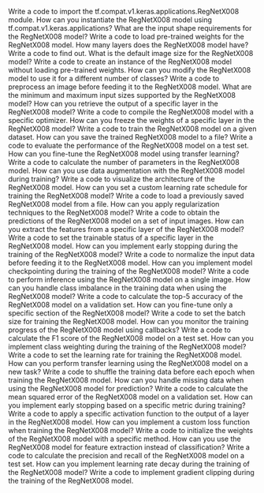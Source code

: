 Write a code to import the tf.compat.v1.keras.applications.RegNetX008 module.
How can you instantiate the RegNetX008 model using tf.compat.v1.keras.applications?
What are the input shape requirements for the RegNetX008 model?
Write a code to load pre-trained weights for the RegNetX008 model.
How many layers does the RegNetX008 model have? Write a code to find out.
What is the default image size for the RegNetX008 model?
Write a code to create an instance of the RegNetX008 model without loading pre-trained weights.
How can you modify the RegNetX008 model to use it for a different number of classes?
Write a code to preprocess an image before feeding it to the RegNetX008 model.
What are the minimum and maximum input sizes supported by the RegNetX008 model?
How can you retrieve the output of a specific layer in the RegNetX008 model?
Write a code to compile the RegNetX008 model with a specific optimizer.
How can you freeze the weights of a specific layer in the RegNetX008 model?
Write a code to train the RegNetX008 model on a given dataset.
How can you save the trained RegNetX008 model to a file?
Write a code to evaluate the performance of the RegNetX008 model on a test set.
How can you fine-tune the RegNetX008 model using transfer learning?
Write a code to calculate the number of parameters in the RegNetX008 model.
How can you use data augmentation with the RegNetX008 model during training?
Write a code to visualize the architecture of the RegNetX008 model.
How can you set a custom learning rate schedule for training the RegNetX008 model?
Write a code to load a previously saved RegNetX008 model from a file.
How can you apply regularization techniques to the RegNetX008 model?
Write a code to obtain the predictions of the RegNetX008 model on a set of input images.
How can you extract the features from a specific layer of the RegNetX008 model?
Write a code to set the trainable status of a specific layer in the RegNetX008 model.
How can you implement early stopping during the training of the RegNetX008 model?
Write a code to normalize the input data before feeding it to the RegNetX008 model.
How can you implement model checkpointing during the training of the RegNetX008 model?
Write a code to perform inference using the RegNetX008 model on a single image.
How can you handle class imbalance in the training data when using the RegNetX008 model?
Write a code to calculate the top-5 accuracy of the RegNetX008 model on a validation set.
How can you fine-tune only a specific section of the RegNetX008 model?
Write a code to set the batch size for training the RegNetX008 model.
How can you monitor the training progress of the RegNetX008 model using callbacks?
Write a code to calculate the F1 score of the RegNetX008 model on a test set.
How can you implement class weighting during the training of the RegNetX008 model?
Write a code to set the learning rate for training the RegNetX008 model.
How can you perform transfer learning using the RegNetX008 model on a new task?
Write a code to shuffle the training data before each epoch when training the RegNetX008 model.
How can you handle missing data when using the RegNetX008 model for prediction?
Write a code to calculate the mean squared error of the RegNetX008 model on a validation set.
How can you implement early stopping based on a specific metric during training?
Write a code to apply a specific activation function to the output of a layer in the RegNetX008 model.
How can you implement a custom loss function when training the RegNetX008 model?
Write a code to initialize the weights of the RegNetX008 model with a specific method.
How can you use the RegNetX008 model for feature extraction instead of classification?
Write a code to calculate the precision and recall of the RegNetX008 model on a test set.
How can you implement learning rate decay during the training of the RegNetX008 model?
Write a code to implement gradient clipping during the training of the RegNetX008 model.